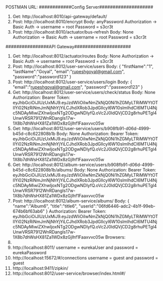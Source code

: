 POSTMAN URL:
############Config Server####################
1.	Get:  	http://localhost:8010/api-gateway/default/
2.	Post: 	http://localhost:8010/encrypt
				Body: anyPassword
				Authorization -> Basic Auth -> 	username = root
												Password = s3cr3t
3.	Post: 	http://localhost:8010/actuator/bus-refresh
				Body: None
				Authorization -> Basic Auth -> 	username = root
												Password = s3cr3t

################API Gateway#####################
1.	Get:	http://localhost:8012/actuator/routes
				Body: None
				Authorization -> Basic Auth -> 	username = root
												Password = s3cr3t
2.	Post:	http://localhost:8012/user-service/users
				Body:	{
							"firstName":"1",
							"lastName":"Goyal",
							"email":"rupeshgoyal@gmail.com",
							"password":"password123"
						}
3.	Post:	http://localhost:8012/user-service/users/login
				Body: 	{
							"email":"rupeshgoyal@gmail.com",
							"password":"password123"
						}
4.	Get:	http://localhost:8012/user-service/users/check/status
				Body: None
				Authorization: Bearer Token: eyJhbGciOiJIUzUxMiJ9.eyJzdWIiOiIwNmZkNjQ0Ni1hZGMyLTRiMWYtOTllYi02NzRiNmJmNjNhYjYiLCJhdXRob3JpdGllcyI6W10sImlhdCI6MTU4Njc5NDAyMiwiZXhwIjoxNTg2ODgwNDIyfQ.oVc2J0ldQVjCD2g8rhuPETgl4UnwVRSR7912WnRDangIs17w-1X8b7dhWsHX81Za1WDx8zGjIhf1Faaxvvc05w
5.	Get:	http://localhost:8012/user-service/users/b908fb91-d06d-4999-b45d-c8c622808b1b
				Body: None
				Authorization: Bearer Token: eyJhbGciOiJIUzUxMiJ9.eyJzdWIiOiIwNmZkNjQ0Ni1hZGMyLTRiMWYtOTllYi02NzRiNmJmNjNhYjYiLCJhdXRob3JpdGllcyI6W10sImlhdCI6MTU4Njc5NDAyMiwiZXhwIjoxNTg2ODgwNDIyfQ.oVc2J0ldQVjCD2g8rhuPETgl4UnwVRSR7912WnRDangIs17w-1X8b7dhWsHX81Za1WDx8zGjIhf1Faaxvvc05w
6.	Get:	http://localhost:8012/album-service/users/b908fb91-d06d-4999-b45d-c8c622808b1b/albums/
				Body: None
				Authorization: Bearer Token: eyJhbGciOiJIUzUxMiJ9.eyJzdWIiOiIwNmZkNjQ0Ni1hZGMyLTRiMWYtOTllYi02NzRiNmJmNjNhYjYiLCJhdXRob3JpdGllcyI6W10sImlhdCI6MTU4Njc5NDAyMiwiZXhwIjoxNTg2ODgwNDIyfQ.oVc2J0ldQVjCD2g8rhuPETgl4UnwVRSR7912WnRDangIs17w-1X8b7dhWsHX81Za1WDx8zGjIhf1Faaxvvc05w
7. 	Post: 	http://localhost:8012/album-service/albums/
				Body:	{
							"name":"Album6",
							"title":"title6",
							"userId":"06fd6446-adc2-4b1f-99eb-674b6bf63ab6"
						}
				Authorization: Bearer Token: eyJhbGciOiJIUzUxMiJ9.eyJzdWIiOiIwNmZkNjQ0Ni1hZGMyLTRiMWYtOTllYi02NzRiNmJmNjNhYjYiLCJhdXRob3JpdGllcyI6W10sImlhdCI6MTU4Njc5NDAyMiwiZXhwIjoxNTg2ODgwNDIyfQ.oVc2J0ldQVjCD2g8rhuPETgl4UnwVRSR7912WnRDangIs17w-1X8b7dhWsHX81Za1WDx8zGjIhf1Faaxvvc05w
Browsers:
1.
2.	http://localhost:8011/		username = eurekaUser and password = eurekaPassword
3.	http://localhost:15672/#/connections  username = guest and password = guest
4.	http://localhost:9411/zipkin/
5.	http://localhost:8012/user-service/browser/index.html#/